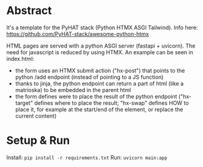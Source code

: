 # Abstract

It's a template for the PyHAT stack (Python HTMX ASGI Tailwind).
Info here: https://github.com/PyHAT-stack/awesome-python-htmx

HTML pages are served with a python ASGI server (fastapi + uvicorn).
The need for javascript is reduced by using HTMX.
An example can be seen in index.html:
- the form uses an HTMX submit action ("hx-post") that points to the python /add endpoint (instead of pointing to a JS function)
- thanks to jinja, the python endpoint can return a part of html (like a matrioska) to be embedded in the parent html
- the form defines were to place the result of the python endpoint ("hx-target" defines where to place the result; "hx-swap" defines HOW to place it, for example at the start/end of the element, or replace the current content) 

# Setup & Run

Install: `pip install -r requirements.txt`
Run: `uvicorn main:app`